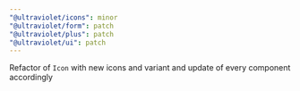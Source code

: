 ```yaml
---
"@ultraviolet/icons": minor
"@ultraviolet/form": patch
"@ultraviolet/plus": patch
"@ultraviolet/ui": patch
---
```


Refactor of `Icon` with new icons and variant and update of every component accordingly
